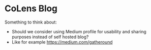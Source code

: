 # CoLens Blog

Something to think about:
- Should we consider using Medium profile for usability and sharing purposes instead of self hosted blog?
- Like for example https://medium.com/gatheround

